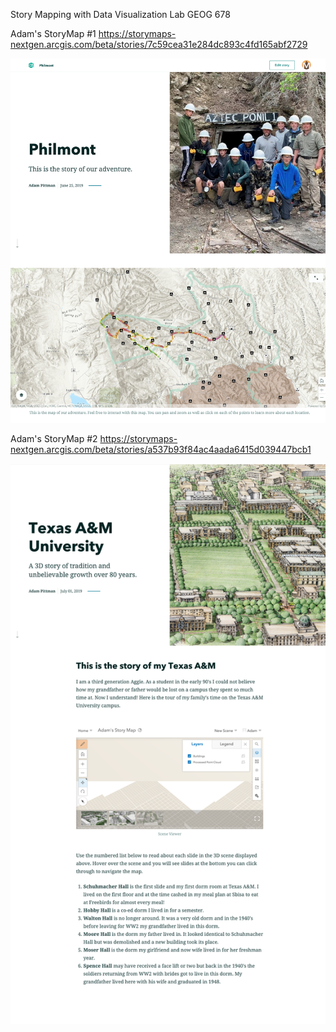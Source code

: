 Story Mapping with Data Visualization Lab
GEOG 678

Adam's StoryMap #1
https://storymaps-nextgen.arcgis.com/beta/stories/7c59cea31e284dc893c4fd165abf2729

![Screenshot 1](https://github.com/admptmn/GEOG-678/blob/master/Lab%206/Screenshots/Story1.png)

Adam's StoryMap #2
https://storymaps-nextgen.arcgis.com/beta/stories/a537b93f84ac4aada6415d039447bcb1

![Screenshot 2](https://github.com/admptmn/GEOG-678/blob/master/Lab%206/Screenshots/Story2.png)
